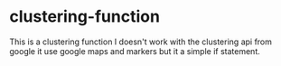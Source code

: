 # clustering-function
This is a clustering function I doesn't work with the clustering api from google it use google maps and markers but it a simple if statement.
